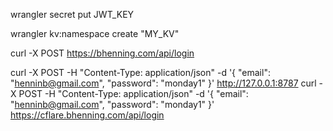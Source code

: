  wrangler secret put JWT_KEY

 wrangler kv:namespace create "MY_KV"

curl -X POST https://bhenning.com/api/login

curl -X POST -H "Content-Type: application/json" -d '{ "email": "henninb@gmail.com", "password": "monday1" }' http://127.0.0.1:8787
curl -X POST -H "Content-Type: application/json" -d '{ "email": "henninb@gmail.com", "password": "monday1" }' https://cflare.bhenning.com/api/login
